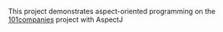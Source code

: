 This project demonstrates aspect-oriented programming on the [101companies](http://101companies.org/) project with AspectJ
